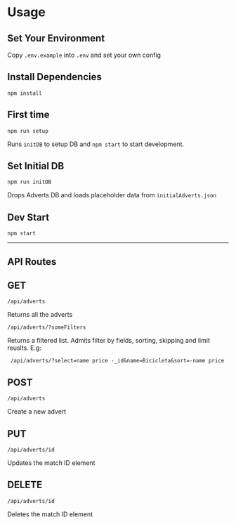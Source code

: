 # Usage

## Set Your Environment

Copy `.env.example` into `.env` and set your own config

## Install Dependencies

    npm install

## First time

    npm run setup

Runs `initDB` to setup DB and `npm start` to start development.

## Set Initial DB

    npm run initDB

Drops Adverts DB and loads placeholder data from `initialAdverts.json`

## Dev Start

    npm start

---

## API Routes

## GET

    /api/adverts

Returns all the adverts

    /api/adverts/?someFilters

Returns a filtered list. Admits filter by fields, sorting, skipping and limit reuslts. E.g:

` /api/adverts/?select=name price -_id&name=Bicicleta&sort=-name price`

## POST

    /api/adverts

Create a new advert

## PUT

    /api/adverts/id

Updates the match ID element

## DELETE

    /api/adverts/id

Deletes the match ID element
